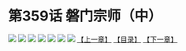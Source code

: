 # 第359话 磐门宗师（中）
![](https://mhpic.xiaomingtaiji.net/comic/D/斗破苍穹拆分版/359话/1.jpg-zymk.middle.webp)
![](https://mhpic.xiaomingtaiji.net/comic/D/斗破苍穹拆分版/359话/2.jpg-zymk.middle.webp)
![](https://mhpic.xiaomingtaiji.net/comic/D/斗破苍穹拆分版/359话/3.jpg-zymk.middle.webp)
![](https://mhpic.xiaomingtaiji.net/comic/D/斗破苍穹拆分版/359话/4.jpg-zymk.middle.webp)
![](https://mhpic.xiaomingtaiji.net/comic/D/斗破苍穹拆分版/359话/5.jpg-zymk.middle.webp)
![](https://mhpic.xiaomingtaiji.net/comic/D/斗破苍穹拆分版/359话/6.jpg-zymk.middle.webp)
![](https://mhpic.xiaomingtaiji.net/comic/D/斗破苍穹拆分版/359话/7.jpg-zymk.middle.webp)
[【上一章】](./358.md)
[【目录】](./READMD.md)
[【下一章】](./360.md)
